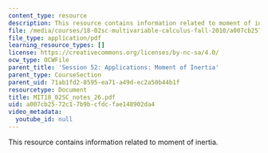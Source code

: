```yaml
---
content_type: resource
description: This resource contains information related to moment of inertia.
file: /media/courses/18-02sc-multivariable-calculus-fall-2010/a007cb2572c17b9bcfdcfae148902da4_MIT18_02SC_notes_26.pdf
file_type: application/pdf
learning_resource_types: []
license: https://creativecommons.org/licenses/by-nc-sa/4.0/
ocw_type: OCWFile
parent_title: 'Session 52: Applications: Moment of Inertia'
parent_type: CourseSection
parent_uid: 71ab1fd2-8595-ea71-a49d-ec2a50b44b1f
resourcetype: Document
title: MIT18_02SC_notes_26.pdf
uid: a007cb25-72c1-7b9b-cfdc-fae148902da4
video_metadata:
  youtube_id: null
---
```

This resource contains information related to moment of inertia.